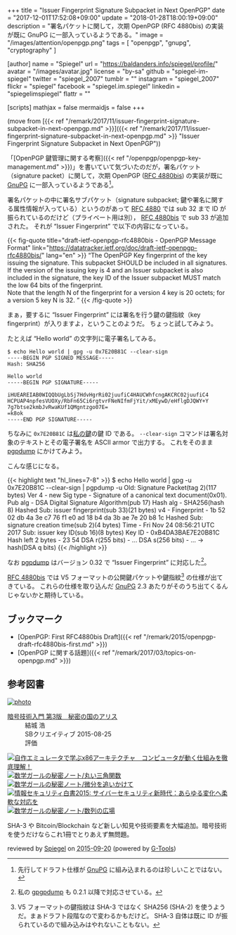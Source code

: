 +++
title = "Issuer Fingerprint Signature Subpacket in Next OpenPGP"
date =  "2017-12-01T17:52:08+09:00"
update =  "2018-01-28T18:00:19+09:00"
description = "署名パケットに関して，次期 OpenPGP (RFC 4880bis) の実装が既に GnuPG に一部入っているようである。"
image = "/images/attention/openpgp.png"
tags        = [ "openpgp", "gnupg", "cryptography" ]

[author]
  name      = "Spiegel"
  url       = "https://baldanders.info/spiegel/profile/"
  avatar    = "/images/avatar.jpg"
  license   = "by-sa"
  github    = "spiegel-im-spiegel"
  twitter   = "spiegel_2007"
  tumblr    = ""
  instagram = "spiegel_2007"
  flickr    = "spiegel"
  facebook  = "spiegel.im.spiegel"
  linkedin  = "spiegelimspiegel"
  flattr    = ""

[scripts]
  mathjax = false
  mermaidjs = false
+++

(move from [{{< ref "/remark/2017/11/issuer-fingerprint-signature-subpacket-in-next-openpgp.md" >}}]({{< ref "/remark/2017/11/issuer-fingerprint-signature-subpacket-in-next-openpgp.md" >}} "Issuer Fingerprint Signature Subpacket in Next OpenPGP"))

「[OpenPGP 鍵管理に関する考察]({{< ref "/openpgp/openpgp-key-management.md" >}})」を書いていて気づいたのだが，署名パケット（signature packet）に関して，次期 OpenPGP ([RFC 4880bis]) の実装が既に [GnuPG] に一部入っているようである[^gpg1]。

[^gpg1]: 先行してドラフト仕様が [GnuPG] に組み込まれるのは珍しいことではない。

署名パケットの中に署名サブパケット（signature subpacket; 鍵や署名に関する属性情報が入っている）というのがあって [RFC 4880] では sub 32 まで ID が振られているのだけど（プライベート用は別）， [RFC 4880bis] で sub 33 が追加された。
それが “Issuer Fingerprint” で以下の内容になっている。

{{< fig-quote title="draft-ietf-openpgp-rfc4880bis - OpenPGP Message Format" link="https://datatracker.ietf.org/doc/draft-ietf-openpgp-rfc4880bis/" lang="en" >}}
<q>The OpenPGP Key fingerprint of the key issuing the signature.  This subpacket SHOULD be included in all signatures.  If the version of the issuing key is 4 and an Issuer subpacket is also included in the signature, the key ID of the Issuer subpacket MUST match the low 64 bits of the fingerprint.<br>
Note that the length N of the fingerprint for a version 4 key is 20 octets; for a version 5 key N is 32.
</q>
{{< /fig-quote >}}

まぁ，要するに “Issuer Fingerprint” には署名を行う鍵の鍵指紋（key fingerprint）が入りますよ，ということのようだ。
ちょっと試してみよう。

たとえば “Hello world” の文字列に電子署名してみる。

```text
$ echo Hello world | gpg -u 0x7E20B81C --clear-sign
-----BEGIN PGP SIGNED MESSAGE-----
Hash: SHA256

Hello world
-----BEGIN PGP SIGNATURE-----

iHUEAREIAB0WIQQbUgLbSj7HdvHgrRi02juufiC4HAUCWhfcngAKCRC02juufiC4
HCPUAP4npfesVUOXy/RbFn65Ci6rgtvrFNeNIfmFjYit/xMEywD/eHflgDJQWY+Y
7g7btse2kmbJvRwaKUf1QMgntzgo07E=
=k8ok
-----END PGP SIGNATURE-----
```

ちなみに `0x7E20B81C` は[私の鍵](https://baldanders.info/spiegel/pubkeys/ "OpenPGP 公開鍵リスト — Baldanders.info")の鍵 ID である。
`--clear-sign` コマンドは署名対象のテキストとその電子署名を ASCII armor で出力する。
これをそのまま [pgpdump] にかけてみよう。

こんな感じになる。

{{< highlight text "hl_lines=7-8" >}}
$ echo Hello world | gpg -u 0x7E20B81C --clear-sign | pgpdump -u
Old: Signature Packet(tag 2)(117 bytes)
        Ver 4 - new
        Sig type - Signature of a canonical text document(0x01).
        Pub alg - DSA Digital Signature Algorithm(pub 17)
        Hash alg - SHA256(hash 8)
        Hashed Sub: issuer fingerprint(sub 33)(21 bytes)
         v4 -   Fingerprint - 1b 52 02 db 4a 3e c7 76 f1 e0 ad 18 b4 da 3b ae 7e 20 b8 1c
        Hashed Sub: signature creation time(sub 2)(4 bytes)
                Time - Fri Nov 24 08:56:21 UTC 2017
        Sub: issuer key ID(sub 16)(8 bytes)
                Key ID - 0xB4DA3BAE7E20B81C
        Hash left 2 bytes - 23 54
        DSA r(255 bits) - ...
        DSA s(256 bits) - ...
                -> hash(DSA q bits)
{{< /highlight >}}

なお [pgpdump] はバージョン 0.32 で “Issuer Fingerprint” に対応した[^gpd]。

[^gpd]: 私の [gpgpdump] も 0.2.1 以降で対応させている。

[RFC 4880bis] では V5 フォーマットの公開鍵パケットや鍵指紋[^v5] の仕様が出てきている。
これらの仕様を取り込んだ [GnuPG] 2.3 あたりがそのうち出てくるんじゃないかと期待している。

[^v5]: V5 フォーマットの鍵指紋は SHA-3 ではなく SHA256 (SHA-2) を使うようだ。まぁドラフト段階なので変わるかもだけど。 SHA-3 自体は既に ID が振られているので組み込みはやれないこともない。

## ブックマーク

- [OpenPGP: First RFC4880bis Draft]({{< ref "/remark/2015/openpgp-draft-rfc4880bis-first.md" >}})
- [OpenPGP に関する話題]({{< ref "/remark/2017/03/topics-on-openpgp.md" >}})

[OpenPGP]: http://tools.ietf.org/html/rfc4880 "RFC 4880 - OpenPGP Message Format"
[RFC 4880]: https://tools.ietf.org/html/rfc4880 "RFC 4880 - OpenPGP Message Format"
[RFC 4880bis]: https://datatracker.ietf.org/doc/draft-ietf-openpgp-rfc4880bis/ "draft-ietf-openpgp-rfc4880bis - OpenPGP Message Format"
[GnuPG]: https://gnupg.org/ "The GNU Privacy Guard"
[pgpdump]: http://www.mew.org/~kazu/proj/pgpdump/ "pgpdump"
[gpgpdump]: https://github.com/spiegel-im-spiegel/gpgpdump "spiegel-im-spiegel/gpgpdump: OpenPGP packet visualizer"

## 参考図書

<div class="hreview" ><a class="item url" href="https://www.amazon.co.jp/exec/obidos/ASIN/B015643CPE/baldandersinf-22/"><img src="https://images-fe.ssl-images-amazon.com/images/I/51t6yHHVwEL._SL160_.jpg" alt="photo" class="photo"  /></a><dl ><dt class="fn"><a class="item url" href="https://www.amazon.co.jp/exec/obidos/ASIN/B015643CPE/baldandersinf-22/">暗号技術入門 第3版　秘密の国のアリス</a></dt><dd>結城 浩 </dd><dd>SBクリエイティブ 2015-08-25</dd><dd>評価<abbr class="rating" title="5"><img src="https://images-fe.ssl-images-amazon.com/images/G/01/detail/stars-5-0.gif" alt="" /></abbr> </dd></dl><p class="similar"><a href="https://www.amazon.co.jp/exec/obidos/ASIN/B0148FQNVC/baldandersinf-22/" target="_top"><img src="https://images-fe.ssl-images-amazon.com/images/P/B0148FQNVC.09._SCTHUMBZZZ_.jpg"  alt="自作エミュレータで学ぶx86アーキテクチャ　コンピュータが動く仕組みを徹底理解！"  /></a> <a href="https://www.amazon.co.jp/exec/obidos/ASIN/B00W6NCLJM/baldandersinf-22/" target="_top"><img src="https://images-fe.ssl-images-amazon.com/images/P/B00W6NCLJM.09._SCTHUMBZZZ_.jpg"  alt="数学ガールの秘密ノート/丸い三角関数"  /></a> <a href="https://www.amazon.co.jp/exec/obidos/ASIN/B00Y9EYOIW/baldandersinf-22/" target="_top"><img src="https://images-fe.ssl-images-amazon.com/images/P/B00Y9EYOIW.09._SCTHUMBZZZ_.jpg"  alt="数学ガールの秘密ノート/微分を追いかけて"  /></a> <a href="https://www.amazon.co.jp/exec/obidos/ASIN/B012BYBTZC/baldandersinf-22/" target="_top"><img src="https://images-fe.ssl-images-amazon.com/images/P/B012BYBTZC.09._SCTHUMBZZZ_.jpg"  alt="情報セキュリティ白書2015: サイバーセキュリティ新時代：あらゆる変化へ柔軟な対応を"  /></a> <a href="https://www.amazon.co.jp/exec/obidos/ASIN/B00W6NCLL0/baldandersinf-22/" target="_top"><img src="https://images-fe.ssl-images-amazon.com/images/P/B00W6NCLL0.09._SCTHUMBZZZ_.jpg"  alt="数学ガールの秘密ノート/数列の広場"  /></a> </p>
<p class="description">SHA-3 や Bitcoin/Blockchain など新しい知見や技術要素を大幅追加。暗号技術を使うだけならこれ1冊でとりあえず無問題。</p>
<p class="gtools" >reviewed by <a href='#maker' class='reviewer'>Spiegel</a> on <abbr class="dtreviewed" title="2015-09-20">2015-09-20</abbr> (powered by <a href="http://www.goodpic.com/mt/aws/index.html" >G-Tools</a>)</p>
</div>
